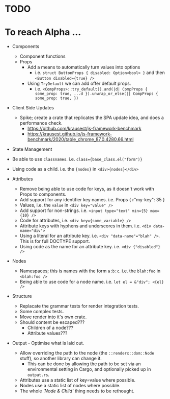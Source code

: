 # TODO

# To reach Alpha ...

  * Components
    * Component functions
    * Props
      * Add a means to automatically turn values into options
        * i.e. `struct ButtonProps { disabled: Option<bool> }` and then `<Button disabled={true} />`
      * Using `TryDefault` we can add offer default props.
        * i.e. `<CompProps>::try_default().and(|d| CompProps {
          some_prop: true,
          ...d
        }).unwrap_or_else(|| CompProps {
          some_prop: true,
        })`

  * Client Side Updates
    * Spike; create a crate that replicates the SPA update idea, and does a performance check.
      * https://github.com/krausest/js-framework-benchmark
      * https://krausest.github.io/js-framework-benchmark/2020/table_chrome_87.0.4280.66.html

  * State Management
  * Be able to use `classnames`. i.e. `class={base_class.el("form")}`
  - Using code as a child. i.e. the `{nodes}` in `<div>{nodes}</div>`

  * Attributes
    * Remove being able to use code for keys, as it doesn't work with Props to components.
    * Add support for any identifier key names. i.e. Props { r"my-key": 35 }
    - Values, i.e. the `value` in `<div key="value" />`
    - Add support for non-strings. i.e. `<input type="text" min={5} max={10} />`
    - Code for attributes, i.e. `<div key={some_variable} />`
    - Attribute keys with hyphens and underscores in them. i.e. `<div data-name="div">`
    - Using a literal for an attribute key. i.e. `<div "data-name"="blah" />`. This is for full DOCTYPE support.
    - Using code as the name for an attribute key. i.e. `<div {"disabled"} />`

  * Nodes
    - Namespaces; this is names with the form `a:b:c`. i.e. the `blah:foo` in `<blah:foo />`
    - Being able to use code for a node name. i.e. `let el = &"div"; <{el} />`

  * Structure
    * Replacate the grammar tests for render integration tests.
    * Some complex tests.
    * Move render into it's own crate.
    * Should content be escaped???
      * Children of a node???
      * Attribute values???

  * Output - Optimise what is laid out.
    * Allow overriding the path to the node (the `::renderx::dom::Node` stuff), so another library can change it.
      * This can be done by allowing the path to be set via an environmental setting in Cargo, and optionally picked up in `output.rs`.
    * Attributes use a static list of key=value where possible.
    * Nodes use a static list of nodes where possible.
    * The whole _'Node & Child'_ thing needs to be rethought.
